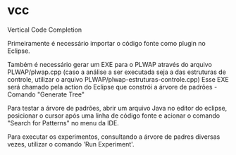 # vcc
Vertical Code Completion

Primeiramente é necessário importar o código fonte como plugin no Eclipse.

Também é necessário gerar um EXE para o PLWAP através do arquivo PLWAP/plwap.cpp (caso a análise a ser executada seja a das estruturas de controle, utilizar o arquivo PLWAP/plwap-estruturas-controle.cpp)
Esse EXE será chamado pela action do Eclipse que constrói a árvore de padrões - Comando "Generate Tree"

Para testar a árvore de padrões, abrir um arquivo Java no editor do eclipse, posicionar o cursor após uma linha de código fonte e acionar o comando "Search for Patterns" no menu da IDE.

Para executar os experimentos, consultando a árvore de padres diversas vezes, utilizar o comando 'Run Experiment'.


